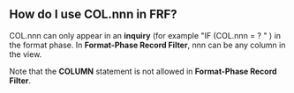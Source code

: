 
## How do I use COL.nnn in FRF? 

COL.nnn can only appear in an **inquiry** \(for example "IF \(COL.nnn = ? " \) in the format phase. In **Format-Phase Record Filter**, nnn can be any column in the view.

Note that the **COLUMN** statement is not allowed in **Format-Phase Record Filter**.